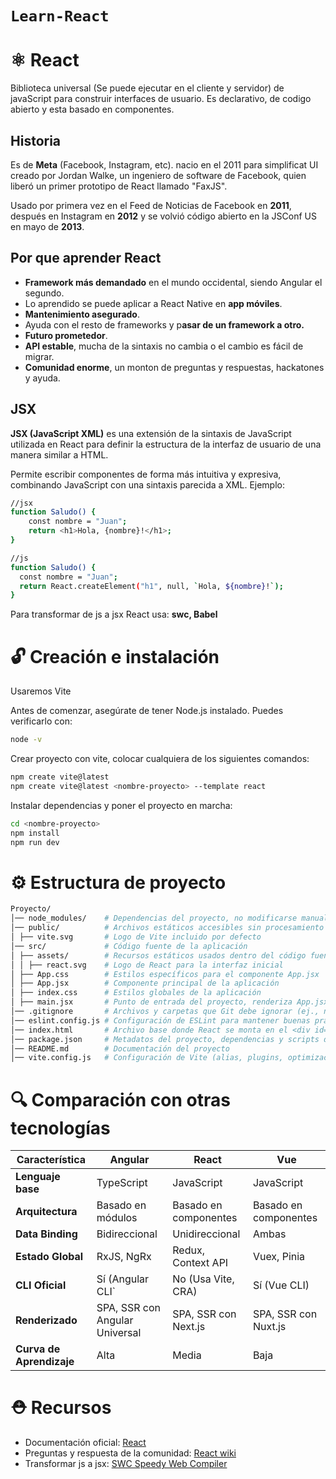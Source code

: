 # `Learn-React`

# ⚛️ React

Biblioteca universal (Se puede ejecutar en el cliente y servidor) de javaScript para construir interfaces de usuario. Es declarativo, de codigo abierto y esta basado en componentes.

## Historia

Es de **Meta** (Facebook, Instagram, etc). nacio en el 2011 para simplificat UI creado por Jordan Walke, un ingeniero de software de Facebook, quien liberó un primer prototipo de React llamado "FaxJS".

Usado por primera vez en el Feed de Noticias de Facebook en **2011**, después en Instagram en **2012** y se volvió código abierto en la JSConf US en mayo de **2013**.

## Por que aprender React

- **Framework más demandado** en el mundo occidental, siendo Angular el segundo.
- Lo aprendido se puede aplicar a React Native en **app móviles**.
- **Mantenimiento asegurado**.
- Ayuda con el resto de frameworks y p**asar de un framework a otro.**
- **Futuro prometedor**.
- **API estable**, mucha de la sintaxis no cambia o el cambio es fácil de migrar.
- **Comunidad enorme**, un monton de preguntas y respuestas, hackatones y ayuda.

## JSX

**JSX (JavaScript XML)** es una extensión de la sintaxis de JavaScript utilizada en React para definir la estructura de la interfaz de usuario de una manera similar a HTML.

Permite escribir componentes de forma más intuitiva y expresiva, combinando JavaScript con una sintaxis parecida a XML. Ejemplo:

```bash
//jsx
function Saludo() {
    const nombre = "Juan";
    return <h1>Hola, {nombre}!</h1>;
}
```

```bash
//js
function Saludo() {
  const nombre = "Juan";
  return React.createElement("h1", null, `Hola, ${nombre}!`);
}
```

Para transformar de js a jsx React usa: **swc, Babel**

# 🔓 Creación e instalación

Usaremos Vite

Antes de comenzar, asegúrate de tener Node.js instalado. Puedes verificarlo con:

```bash
node -v
```

Crear proyecto con vite, colocar cualquiera de los siguientes comandos:

```bash
npm create vite@latest
npm create vite@latest <nombre-proyecto> --template react
```

Instalar dependencias y poner el proyecto en marcha:

```bash
cd <nombre-proyecto>
npm install
npm run dev
```

# ⚙️ Estructura de proyecto

```bash
Proyecto/
│── node_modules/    # Dependencias del proyecto, no modificarse manualmente
│── public/          # Archivos estáticos accesibles sin procesamiento
│ ├── vite.svg       # Logo de Vite incluido por defecto
│── src/             # Código fuente de la aplicación
│ ├── assets/        # Recursos estáticos usados dentro del código fuente
│ │ ├── react.svg    # Logo de React para la interfaz inicial
│ ├── App.css        # Estilos específicos para el componente App.jsx
│ ├── App.jsx        # Componente principal de la aplicación
│ ├── index.css      # Estilos globales de la aplicación
│ ├── main.jsx       # Punto de entrada del proyecto, renderiza App.jsx en index.html
│── .gitignore       # Archivos y carpetas que Git debe ignorar (ej., node_modules/)
│── eslint.config.js # Configuración de ESLint para mantener buenas prácticas de código
│── index.html       # Archivo base donde React se monta en el <div id="root"></div>
│── package.json     # Metadatos del proyecto, dependencias y scripts de ejecución
│── README.md        # Documentación del proyecto
│── vite.config.js   # Configuración de Vite (alias, plugins, optimización, etc.)
```

# 🔍 Comparación con otras tecnologías

| Característica           | Angular                        | React                 | Vue                   |
| ------------------------ | ------------------------------ | --------------------- | --------------------- |
| **Lenguaje base**        | TypeScript                     | JavaScript            | JavaScript            |
| **Arquitectura**         | Basado en módulos              | Basado en componentes | Basado en componentes |
| **Data Binding**         | Bidireccional                  | Unidireccional        | Ambas                 |
| **Estado Global**        | RxJS, NgRx                     | Redux, Context API    | Vuex, Pinia           |
| **CLI Oficial**          | Sí (Angular CLI`               | No (Usa Vite, CRA)    | Sí (Vue CLI)          |
| **Renderizado**          | SPA, SSR con Angular Universal | SPA, SSR con Next.js  | SPA, SSR con Nuxt.js  |
| **Curva de Aprendizaje** | Alta                           | Media                 | Baja                  |

# ⛑️ Recursos

- Documentación oficial: [React](https://es.react.dev/)
- Preguntas y respuesta de la comunidad: [React wiki](https://www.reactjs.wiki/)
- Transformar js a jsx: [SWC Speedy Web Compiler](https://swc.rs/playground)
